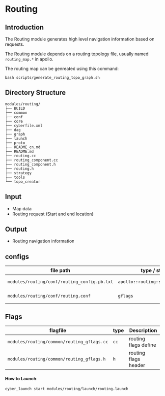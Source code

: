 # Routing

## Introduction
  The Routing module generates high level navigation information based on requests.

  The Routing module depends on a routing topology file, usually named `routing_map.*` in apollo.

  The routing map can be genreated using this command:
  ```
  bash scripts/generate_routing_topo_graph.sh
  ```

## Directory Structure
```shell
modules/routing/
├── BUILD
├── common
├── conf
├── core
├── cyberfile.xml
├── dag
├── graph
├── launch
├── proto
├── README_cn.md
├── README.md
├── routing.cc
├── routing_component.cc
├── routing_component.h
├── routing.h
├── strategy
├── tools
└── topo_creator
```

## Input
  * Map data
  * Routing request (Start and end location)

## Output
  * Routing navigation information

 
## configs

| file path                                    | type / struct                        | Description           |
| -------------------------------------------- | ------------------------------------ | --------------------- |
| `modules/routing/conf/routing_config.pb.txt` | `apollo::routing::RoutingConfig`     | routing config        |
| `modules/routing/conf/routing.conf`          | `gflags`                             |   gflags config       |

## Flags

| flagfile                                  | type | Description                |
| ----------------------------------------- | ---- | -------------------------- |
| `modules/routing/common/routing_gflags.cc`| `cc` | routing flags define       |
| `modules/routing/common/routing_gflags.h` | `h`  | routing flags header       |


#### How to Launch

```bash
cyber_launch start modules/routing/launch/routing.launch
```
